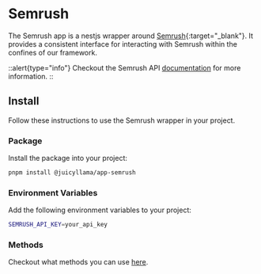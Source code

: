 # Semrush

The Semrush app is a nestjs wrapper around [Semrush](https://www.semrush.com){:target="_blank"}. It provides a consistent interface for interacting with Semrush within the confines of our framework.

::alert{type="info"}
Checkout the Semrush API [documentation](https://developer.semrush.com/api) for more information.
::

## Install

Follow these instructions to use the Semrush wrapper in your project.

### Package

Install the package into your project:

```bash
pnpm install @juicyllama/app-semrush
```

### Environment Variables

Add the following environment variables to your project:

```bash
SEMRUSH_API_KEY=your_api_key
```

### Methods

Checkout what methods you can use [here](../semrush/methods/README.md).